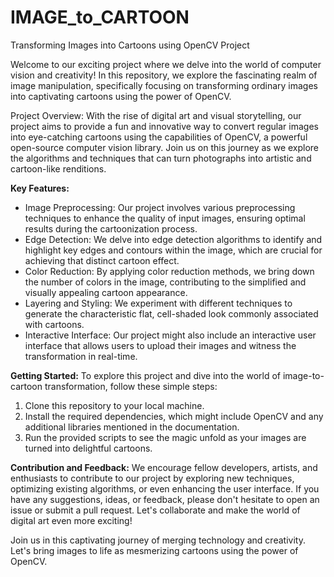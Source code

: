 # IMAGE_to_CARTOON
Transforming Images into Cartoons using OpenCV Project

Welcome to our exciting project where we delve into the world of computer vision and creativity! In this repository, we explore the fascinating realm of image manipulation, specifically focusing on transforming ordinary images into captivating cartoons using the power of OpenCV.

Project Overview:
With the rise of digital art and visual storytelling, our project aims to provide a fun and innovative way to convert regular images into eye-catching cartoons using the capabilities of OpenCV, a powerful open-source computer vision library. Join us on this journey as we explore the algorithms and techniques that can turn photographs into artistic and cartoon-like renditions.

**Key Features:**
- Image Preprocessing: Our project involves various preprocessing techniques to enhance the quality of input images, ensuring optimal results during the cartoonization process.
- Edge Detection: We delve into edge detection algorithms to identify and highlight key edges and contours within the image, which are crucial for achieving that distinct cartoon effect.
- Color Reduction: By applying color reduction methods, we bring down the number of colors in the image, contributing to the simplified and visually appealing cartoon appearance.
- Layering and Styling: We experiment with different techniques to generate the characteristic flat, cell-shaded look commonly associated with cartoons.
- Interactive Interface: Our project might also include an interactive user interface that allows users to upload their images and witness the transformation in real-time.

**Getting Started:**
To explore this project and dive into the world of image-to-cartoon transformation, follow these simple steps:
1. Clone this repository to your local machine.
2. Install the required dependencies, which might include OpenCV and any additional libraries mentioned in the documentation.
3. Run the provided scripts to see the magic unfold as your images are turned into delightful cartoons.

**Contribution and Feedback:**
We encourage fellow developers, artists, and enthusiasts to contribute to our project by exploring new techniques, optimizing existing algorithms, or even enhancing the user interface. If you have any suggestions, ideas, or feedback, please don't hesitate to open an issue or submit a pull request. Let's collaborate and make the world of digital art even more exciting!

Join us in this captivating journey of merging technology and creativity. Let's bring images to life as mesmerizing cartoons using the power of OpenCV.
